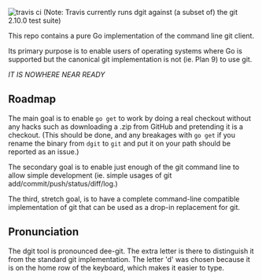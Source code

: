 ![travis ci](https://api.travis-ci.org/driusan/dgit.svg?branch=master) (Note: Travis currently runs dgit against (a subset of) the git 2.10.0 test suite)

This repo contains a pure Go implementation of the command
line git client.

Its primary purpose is to enable users of operating systems
where Go is supported but the canonical git implementation
is not (ie. Plan 9) to use git.

*IT IS NOWHERE NEAR READY*

## Roadmap

The main goal is to enable `go get` to work by doing a real
checkout without any hacks such as downloading a .zip from
GitHub and pretending it is a checkout. (This should be done, 
and any breakages with `go get` if you rename the binary from
`dgit` to `git` and put it on your path should be reported
as an issue.)

The secondary goal is to enable just enough of the git
command line to allow simple development (ie. simple usages of
git add/commit/push/status/diff/log.)

The third, stretch goal, is to have a complete command-line
compatible implementation of git that can be used as a drop-in
replacement for git.

## Pronunciation

The dgit tool is pronounced dee-git. The extra letter is there
to distinguish it from the standard git implementation. The
letter 'd' was chosen because it is on the home row of the
keyboard, which makes it easier to type.
